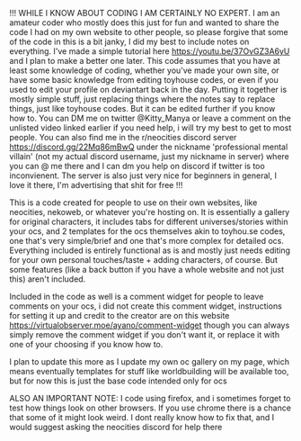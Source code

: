 !!! WHILE I KNOW ABOUT CODING I AM CERTAINLY NO EXPERT. I am an amateur coder who mostly does this just for fun and wanted to share the code I had on my own website to other people, so please forgive that some of the code in this is a bit janky, I did my best to include notes on everything. I've made a simple tutorial here https://youtu.be/37OvGZ3A6yU and I plan to make a better one later. This code assumes that you have at least some knowledge of coding, whether you've made your own site, or have some basic knowledge from editing toyhouse codes, or even if you used to edit your profile on deviantart back in the day. Putting it together is mostly simple stuff, just replacing things where the notes say to replace things, just like toyhouse codes. But it can be edited further if you know how to. You can DM me on twitter @Kitty_Manya or leave a comment on the unlisted video linked earlier if you need help, i will try my best to get to most people. You can also find me in the r/neocities discord server https://discord.gg/22Mq86mBwQ under the nickname 'professional mental villain' (not my actual discord username, just my nickname in server) where you can @ me there and I can dm you help on discord if twitter is too inconvienent. The server is also just very nice for beginners in general, I love it there, I'm advertising that shit for free !!!

This is a code created for people to use on their own websites, like neocities, nekoweb, or whatever you're hosting on. It is essentially a gallery for original characters, it includes tabs for different universes/stories within your ocs, and 2 templates for the ocs themselves akin to toyhou.se codes, one that's very simple/brief and one that's more complex for detailed ocs. Everything included is entirely functional as is and mostly just needs editing for your own personal touches/taste + adding characters, of course. But some features (like a back button if you have a whole website and not just this) aren't included.

Included in the code as well is a comment widget for people to leave comments on your ocs, i did not create this comment widget, instructions for setting it up and credit to the creator are on this website https://virtualobserver.moe/ayano/comment-widget though you can always simply remove the comment widget if you don't want it, or replace it with one of your choosing if you know how to. 

I plan to update this more as I update my own oc gallery on my page, which means eventually templates for stuff like worldbuilding will be available too, but for now this is just the base code intended only for ocs

ALSO AN IMPORTANT NOTE: I code using firefox, and i sometimes forget to test how things look on other browsers. If you use chrome there is a chance that some of it might look weird. I dont really know how to fix that, and I would suggest asking the neocities discord for help there
